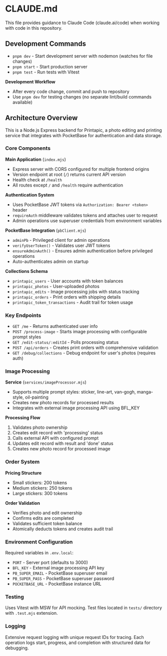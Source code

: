 # CLAUDE.md

This file provides guidance to Claude Code (claude.ai/code) when working with code in this repository.

## Development Commands

- `pnpm dev` - Start development server with nodemon (watches for file changes)
- `pnpm start` - Start production server
- `pnpm test` - Run tests with Vitest

**Development Workflow**
- After every code change, commit and push to repository
- Use `pnpm dev` for testing changes (no separate lint/build commands available)

## Architecture Overview

This is a Node.js Express backend for Printapic, a photo editing and printing service that integrates with PocketBase for authentication and data storage.

### Core Components

**Main Application** (`index.mjs`)
- Express server with CORS configured for multiple frontend origins
- Version endpoint at root (`/`) returns current API version
- Health check at `/health`
- All routes except `/` and `/health` require authentication

**Authentication System**
- Uses PocketBase JWT tokens via `Authorization: Bearer <token>` header
- `requireAuth` middleware validates tokens and attaches user to request
- Admin operations use superuser credentials from environment variables

**PocketBase Integration** (`pbClient.mjs`)
- `adminPb` - Privileged client for admin operations
- `verifyUserToken()` - Validates user JWT tokens
- `ensureAdminAuth()` - Ensures admin authentication before privileged operations
- Auto-authenticates admin on startup

**Collections Schema**
- `printapic_users` - User accounts with token balances
- `printapic_photos` - User-uploaded photos
- `printapic_edits` - Image processing jobs with status tracking
- `printapic_orders` - Print orders with shipping details
- `printapic_token_transactions` - Audit trail for token usage

### Key Endpoints

- `GET /me` - Returns authenticated user info
- `POST /process-image` - Starts image processing with configurable prompt styles
- `GET /edit-status/:editId` - Polls processing status
- `POST /api/orders` - Creates print orders with comprehensive validation
- `GET /debug/collections` - Debug endpoint for user's photos (requires auth)

### Image Processing

**Service** (`services/imageProcessor.mjs`)
- Supports multiple prompt styles: sticker, line-art, van-gogh, manga-style, oil-painting
- Creates new photo records for processed results
- Integrates with external image processing API using BFL_KEY

**Processing Flow**
1. Validates photo ownership
2. Creates edit record with 'processing' status
3. Calls external API with configured prompt
4. Updates edit record with result and 'done' status
5. Creates new photo record for processed image

### Order System

**Pricing Structure**
- Small stickers: 200 tokens
- Medium stickers: 250 tokens  
- Large stickers: 300 tokens

**Order Validation**
- Verifies photo and edit ownership
- Confirms edits are completed
- Validates sufficient token balance
- Atomically deducts tokens and creates audit trail

### Environment Configuration

Required variables in `.env.local`:
- `PORT` - Server port (defaults to 3000)
- `BFL_KEY` - External image processing API key
- `PB_SUPER_EMAIL` - PocketBase superuser email
- `PB_SUPER_PASS` - PocketBase superuser password
- `POCKETBASE_URL` - PocketBase instance URL

### Testing

Uses Vitest with MSW for API mocking. Test files located in `tests/` directory with `.test.mjs` extension.

### Logging

Extensive request logging with unique request IDs for tracing. Each operation logs start, progress, and completion with structured data for debugging.